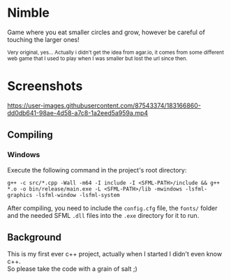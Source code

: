 # Nimble

Game where you eat smaller circles and grow, however be careful of touching the larger ones!

<sup></sub>Very original, yes... Actually i didn't get the idea from agar.io, it comes from some different web game that I used to play when I was smaller but lost the url since then.</sub></sup>

# Screenshots

https://user-images.githubusercontent.com/87543374/183166860-dd0db641-98ae-4d58-a7c8-1a2eed5a959a.mp4

## Compiling

### Windows

Execute the following command in the project's root directory:

```
g++ -c src/*.cpp -Wall -m64 -I include -I <SFML-PATH>/include && g++ *.o -o bin/release/main.exe -L <SFML-PATH>/lib -mwindows -lsfml-graphics -lsfml-window -lsfml-system
```

After compiling, you need to include the `config.cfg` file, the `fonts/` folder and the needed SFML `.dll` files into the `.exe` directory for it to run.

## Background

This is my first ever c++ project, actually when I started I didn't even know c++.\
So please take the code with a grain of salt ;)
